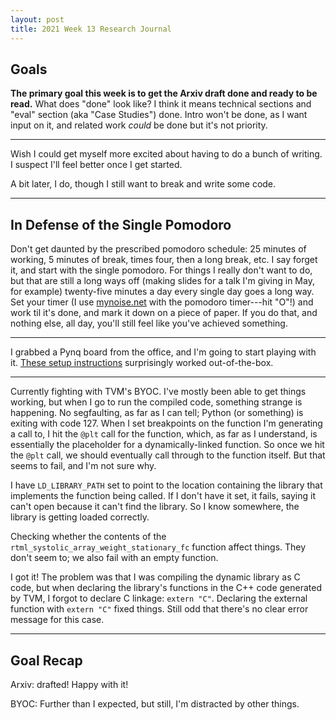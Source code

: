 ```yaml
---
layout: post
title: 2021 Week 13 Research Journal
---
```


## Goals

**The primary goal
  this week
  is to get the Arxiv draft
  done
  and ready to be read.**
What does "done"
  look like?
I think it means
  technical sections
  and "eval" section
  (aka "Case Studies")
  done.
Intro won't be done,
  as I want input on it,
  and related work
  *could* be done
  but it's not priority.

---

Wish I could get myself
  more excited
  about having to do
  a bunch of writing.
I suspect I'll feel better
  once I get started.

A bit later, I do,
  though I still want to break
  and write some code.

---

## In Defense of the Single Pomodoro

Don't get daunted
  by the prescribed
  pomodoro schedule:
  25 minutes of working,
  5 minutes of break,
  times four,
  then a long break, etc.
I say forget it,
  and start with the single pomodoro.
For things I really don't want to do,
  but that are still
  a long ways off
  (making slides
    for a talk
    I'm giving in May,
    for example)
  twenty-five minutes a day
  every single day
  goes
  a long way.
Set your timer
  (I use [mynoise.net](https://mynoise.net)
    with the pomodoro timer---hit "O"!)
  and work til it's done,
  and mark it down on a piece of paper.
If you do that,
  and nothing else,
  all day,
  you'll still feel like
  you've achieved something.

---

I grabbed
  a Pynq board
  from the office,
  and I'm going
  to start playing with it.
[These setup instructions](https://pynq.readthedocs.io/en/v1.4/1_getting_started.html)
  surprisingly worked
  out-of-the-box.

---

Currently fighting
  with TVM's BYOC.
I've mostly
  been able
  to get things working,
  but when I go to run
  the compiled code,
  something strange is happening.
No segfaulting,
  as far as I can tell;
  Python (or something)
  is exiting
  with code 127.
When I set breakpoints
  on the function
  I'm generating
  a call to,
  I hit the `@plt`
  call
  for the function,
  which,
  as far as I understand,
  is essentially the
  placeholder
  for a dynamically-linked
  function.
So once we hit
  the `@plt` call,
  we should eventually call through
  to the function itself.
But that seems to fail,
  and I'm not sure why.
  
I have `LD_LIBRARY_PATH` set
  to point to the location
  containing the library
  that implements the function
  being called.
If I don't have it set,
  it fails,
  saying it can't open
  because it can't find the library.
So I know
  somewhere,
  the library is getting loaded correctly.

Checking whether
  the contents of the
  `rtml_systolic_array_weight_stationary_fc`
  function
  affect things.
They don't seem to;
  we also fail
  with
  an empty function.

I got it!
The problem was
  that I was
  compiling the dynamic library
  as C code,
  but when declaring the library's functions
  in the C++ code generated by TVM,
  I forgot to declare C linkage:
  `extern "C"`.
Declaring the external function
  with `extern "C"` fixed things.
Still odd
  that there's no clear error message
  for this case.

---

## Goal Recap

Arxiv: drafted! Happy with it!

BYOC: Further than I expected, but still, I'm distracted by other things.

